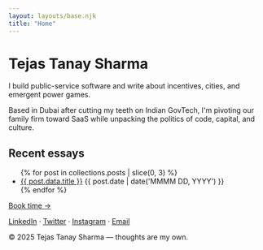 ```yaml
---
layout: layouts/base.njk
title: "Home"
---
```

<h1>Tejas Tanay Sharma</h1>
<p>I build public-service software and write about incentives, cities, and emergent power games.</p>

<p>Based in Dubai after cutting my teeth on Indian GovTech, I'm pivoting our family firm toward SaaS while unpacking the politics of code, capital, and culture.</p>

<h2>Recent essays</h2>
<ul>
{% for post in collections.posts | slice(0, 3) %}
  <li><a href="{{ post.url }}">{{ post.data.title }}</a> <time datetime="{{ post.date | date('YYYY-MM-DD') }}">{{ post.date | date('MMMM DD, YYYY') }}</time></li>
{% endfor %}
</ul>

<p><a href="/book/">Book time →</a></p>

<p><a href="https://linkedin.com/in/tejas-tanay-sharma">LinkedIn</a> · <a href="https://twitter.com/tejas_tanay">Twitter</a> · <a href="https://instagram.com/tejastanaysharma">Instagram</a> · <a href="mailto:me@tejastanaysharma.com">Email</a> <!-- · <a href="https://github.com/tejas-tanay">GitHub</a> --></p>

<footer>&copy; 2025 Tejas Tanay Sharma — thoughts are my own.</footer> 